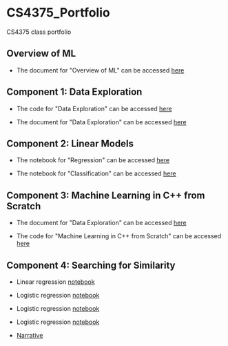 # CS4375_Portfolio
CS4375 class portfolio

## Overview of ML

- The document for "Overview of ML" can be accessed [here](https://github.com/DavidFavela/CS4375_Portfolio/blob/main/Overview%20of%20ML.pdf)

## Component 1: Data Exploration

- The code for "Data Exploration" can be accessed [here](https://github.com/DavidFavela/CS4375_Portfolio/blob/main/Component-1/dataexploration.cpp)

- The document for "Data Exploration" can be accessed [here](https://github.com/DavidFavela/CS4375_Portfolio/blob/main/Component-1/Data%20Exploration.docx)

## Component 2: Linear Models

- The notebook for "Regression" can be accessed [here](https://github.com/DavidFavela/CS4375_Portfolio/blob/main/Linear%20Models/Classification.pdf)

- The notebook for "Classification" can be accessed [here](https://github.com/DavidFavela/CS4375_Portfolio/blob/main/Linear%20Models/Regression.pdf)

## Component 3: Machine Learning in C++ from Scratch

- The document for "Data Exploration" can be accessed [here](https://github.com/DavidFavela/CS4375_Portfolio/blob/main/Component-3/ML%20from%20Scratch.pdf)

- The code for "Machine Learning in C++ from Scratch" can be accessed [here](https://github.com/DavidFavela/CS4375_Portfolio/blob/main/Component-3/MachineLearning-Scratch.cpp)

## Component 4: Searching for Similarity

- Linear regression [notebook](https://github.com/DavidFavela/CS4375_Portfolio/blob/main/Component-4/Linear_Regression.pdf)

- Logistic regression [notebook](https://github.com/DavidFavela/CS4375_Portfolio/blob/main/Component-4/Logistic_Regression.pdf)

- Logistic regression [notebook](https://github.com/DavidFavela/CS4375_Portfolio/blob/main/Component-4/Clustering.pdf)

- Logistic regression [notebook](https://github.com/DavidFavela/CS4375_Portfolio/blob/main/Component-4/Dimensionality_Reduction.pdf)

- [Narrative](https://github.com/DavidFavela/CS4375_Portfolio/blob/main/Component-4/Narrative.pdf)
